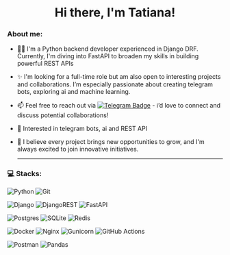 <h1 align="center">Hi there, I'm Tatiana! </h1>

### About me:
- :woman_technologist: I'm a Python backend developer experienced in Django DRF. Currently, I'm diving into FastAPI to broaden my skills in building powerful REST APIs
- ✨ I'm looking for a full-time role but am also open to interesting projects and collaborations. I’m especially passionate about creating telegram bots, exploring ai and machine learning.
- 📫 Feel free to reach out via [![Telegram Badge](https://img.shields.io/badge/-Telegram-blue?style=flat&logo=Telegram&logoColor=white)](https://t.me/tatiana_ssharova) - i’d love to connect and discuss potential collaborations!
- 👀 Interested in telegram bots, ai and REST API
- 🌱 I believe every project brings new opportunities to grow, and I'm always excited to join innovative initiatives.
  
   ---

### 💻 Stacks:

![Python](https://img.shields.io/badge/python-3670A0?style=for-the-badge&logo=python&logoColor=ffdd54) ![Git](https://img.shields.io/badge/git-%23F05033.svg?style=for-the-badge&logo=git&logoColor=white)

![Django](https://img.shields.io/badge/django-%23092E20.svg?style=for-the-badge&logo=django&logoColor=white) ![DjangoREST](https://img.shields.io/badge/DJANGO-REST-ff1709?style=for-the-badge&logo=django&logoColor=white&color=ff1709&labelColor=gray) ![FastAPI](https://a11ybadges.com/badge?logo=fastapi)

![Postgres](https://img.shields.io/badge/postgres-%23316192.svg?style=for-the-badge&logo=postgresql&logoColor=white) ![SQLite](https://img.shields.io/badge/sqlite-%2307405e.svg?style=for-the-badge&logo=sqlite&logoColor=white) <img alt="Redis" src="https://img.shields.io/badge/redis-%23DD0031.svg?style=for-the-badge&logo=redis&logoColor=white"/>

![Docker](https://img.shields.io/badge/docker-%230db7ed.svg?style=for-the-badge&logo=docker&logoColor=white) ![Nginx](https://img.shields.io/badge/nginx-%23009639.svg?style=for-the-badge&logo=nginx&logoColor=white) ![Gunicorn](https://img.shields.io/badge/gunicorn-%298729.svg?style=for-the-badge&logo=gunicorn&logoColor=white) ![GitHub Actions](https://img.shields.io/badge/github%20actions-%232671E5.svg?style=for-the-badge&logo=githubactions&logoColor=white)

![Postman](https://img.shields.io/badge/Postman-FF6C37?style=for-the-badge&logo=postman&logoColor=white) <img alt="Pandas" src="https://img.shields.io/badge/pandas-%23150458.svg?style=for-the-badge&logo=pandas&logoColor=white" />

<!---
TatianaSharova/TatianaSharova is a ✨ special ✨ repository because its `README.md` (this file) appears on your GitHub profile.
You can click the Preview link to take a look at your changes.
--->
